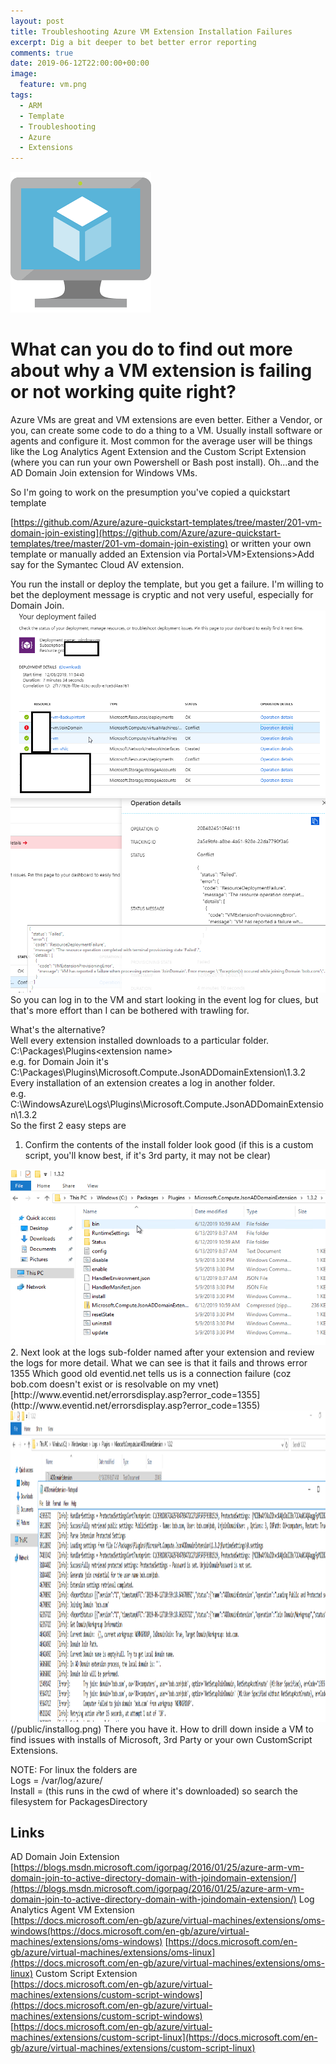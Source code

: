 ```yaml
---
layout: post
title: Troubleshooting Azure VM Extension Installation Failures
excerpt: Dig a bit deeper to bet better error reporting
comments: true
date: 2019-06-12T22:00:00+00:00
image:
  feature: vm.png
tags: 
  - ARM
  - Template
  - Troubleshooting
  - Azure
  - Extensions
---
```

<img src="/public/vm.png">   

# What can you do to find out more about why a VM extension is failing or not working quite right?
Azure VMs are great and VM extensions are even better.  Either a Vendor, or you, can create some code to do a thing to a VM.  Usually install software or agents and configure it.
Most common for the average user will be things like the Log Analytics Agent Extension and the Custom Script Extension (where you can run your own Powershell or Bash post install).
Oh...and the AD Domain Join extension for Windows VMs.

So I'm going to work on the presumption you've copied a quickstart template

[https://github.com/Azure/azure-quickstart-templates/tree/master/201-vm-domain-join-existing](https://github.com/Azure/azure-quickstart-templates/tree/master/201-vm-domain-join-existing) or written your own template or manually added an Extension via Portal>VM>Extensions>Add say for the Symantec Cloud AV extension.

You run the install or deploy the template, but you get a failure.  I'm willing to bet the deployment message is cryptic and not very useful, especially for Domain Join.  
<img src="/public/faileddep.png">   <img src="/public/failedop.png">   
So you can log in to the VM and start looking in the event log for clues, but that's more effort than I can be bothered with trawling for.  

What's the alternative?  
Well every extension installed downloads to a particular folder.  
C:\Packages\Plugins\<extension name>  
e.g. for Domain Join it's C:\Packages\Plugins\Microsoft.Compute.JsonADDomainExtension\1.3.2
Every installation of an extension creates a log in another folder.  
e.g. C:\WindowsAzure\Logs\Plugins\Microsoft.Compute.JsonADDomainExtension\1.3.2  
So the first 2 easy steps are  
1. Confirm the contents of the install folder look good (if this is a custom script, you'll know best, if it's 3rd party, it may not be clear)  
<img src="/public/installfolder.png">  
2. Next look at the logs sub-folder named after your extension and review the logs for more detail.  
What we can see is that it fails and throws error 1355  
Which good old eventid.net tells us is a connection failure (coz bob.com doesn't exist or is resolvable on my vnet)  
[http://www.eventid.net/errorsdisplay.asp?error_code=1355](http://www.eventid.net/errorsdisplay.asp?error_code=1355)  
<img src="/public/installlog.png" width="1365" height="498">(/public/installog.png)    
There you have it. How to drill down inside a VM to find issues with installs of Microsoft, 3rd Party or your own CustomScript Extensions.

NOTE: For linux the folders are  
Logs = /var/log/azure/  
Install = (this runs in the cwd of where it's downloaded) so search the filesystem for PackagesDirectory  


Links  
-----  
AD Domain Join Extension
[https://blogs.msdn.microsoft.com/igorpag/2016/01/25/azure-arm-vm-domain-join-to-active-directory-domain-with-joindomain-extension/](https://blogs.msdn.microsoft.com/igorpag/2016/01/25/azure-arm-vm-domain-join-to-active-directory-domain-with-joindomain-extension/)
Log Analytics Agent VM Extension  
[https://docs.microsoft.com/en-gb/azure/virtual-machines/extensions/oms-windows(https://docs.microsoft.com/en-gb/azure/virtual-machines/extensions/oms-windows)
[https://docs.microsoft.com/en-gb/azure/virtual-machines/extensions/oms-linux](https://docs.microsoft.com/en-gb/azure/virtual-machines/extensions/oms-linux)
Custom Script Extension  
[https://docs.microsoft.com/en-gb/azure/virtual-machines/extensions/custom-script-windows](https://docs.microsoft.com/en-gb/azure/virtual-machines/extensions/custom-script-windows)
[https://docs.microsoft.com/en-gb/azure/virtual-machines/extensions/custom-script-linux](https://docs.microsoft.com/en-gb/azure/virtual-machines/extensions/custom-script-linux)
